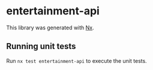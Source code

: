 # entertainment-api

This library was generated with [Nx](https://nx.dev).

## Running unit tests

Run `nx test entertainment-api` to execute the unit tests.
